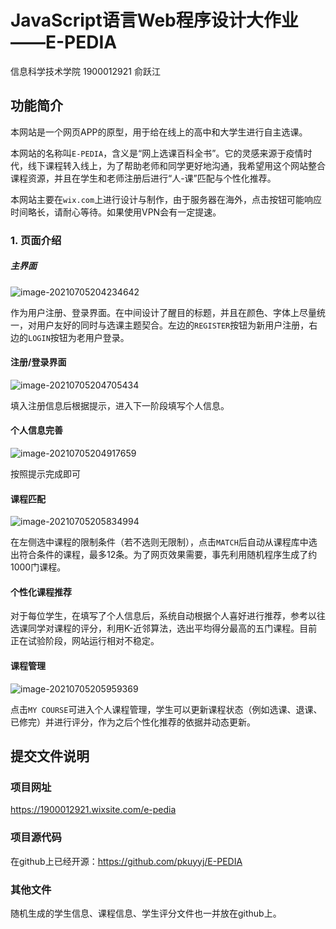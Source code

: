 # JavaScript语言Web程序设计大作业——E-PEDIA

信息科学技术学院 1900012921 俞跃江

## 功能简介

本网站是一个网页APP的原型，用于给在线上的高中和大学生进行自主选课。

本网站的名称叫`E-PEDIA`，含义是“网上选课百科全书”。它的灵感来源于疫情时代，线下课程转入线上，为了帮助老师和同学更好地沟通，我希望用这个网站整合课程资源，并且在学生和老师注册后进行“人-课”匹配与个性化推荐。

本网站主要在`wix.com`上进行设计与制作，由于服务器在海外，点击按钮可能响应时间略长，请耐心等待。如果使用VPN会有一定提速。

### 1. 页面介绍

##### 主界面

![image-20210705204234642](C:\Users\YYJ\AppData\Roaming\Typora\typora-user-images\image-20210705204234642.png)

作为用户注册、登录界面。在中间设计了醒目的标题，并且在颜色、字体上尽量统一，对用户友好的同时与选课主题契合。左边的`REGISTER`按钮为新用户注册，右边的`LOGIN`按钮为老用户登录。

#### 注册/登录界面

![image-20210705204705434](C:\Users\YYJ\AppData\Roaming\Typora\typora-user-images\image-20210705204705434.png)

填入注册信息后根据提示，进入下一阶段填写个人信息。

#### 个人信息完善

![image-20210705204917659](C:\Users\YYJ\AppData\Roaming\Typora\typora-user-images\image-20210705204917659.png)

按照提示完成即可

#### 课程匹配

![image-20210705205834994](C:\Users\YYJ\AppData\Roaming\Typora\typora-user-images\image-20210705205834994.png)

在左侧选中课程的限制条件（若不选则无限制），点击`MATCH`后自动从课程库中选出符合条件的课程，最多12条。为了网页效果需要，事先利用随机程序生成了约1000门课程。

#### 个性化课程推荐

对于每位学生，在填写了个人信息后，系统自动根据个人喜好进行推荐，参考以往选课同学对课程的评分，利用K-近邻算法，选出平均得分最高的五门课程。目前正在试验阶段，网站运行相对不稳定。

#### 课程管理

![image-20210705205959369](C:\Users\YYJ\AppData\Roaming\Typora\typora-user-images\image-20210705205959369.png)

点击`MY COURSE`可进入个人课程管理，学生可以更新课程状态（例如选课、退课、已修完）并进行评分，作为之后个性化推荐的依据并动态更新。

## 提交文件说明

### 项目网址

https://1900012921.wixsite.com/e-pedia

### 项目源代码

在github上已经开源：https://github.com/pkuyyj/E-PEDIA

### 其他文件

随机生成的学生信息、课程信息、学生评分文件也一并放在github上。
